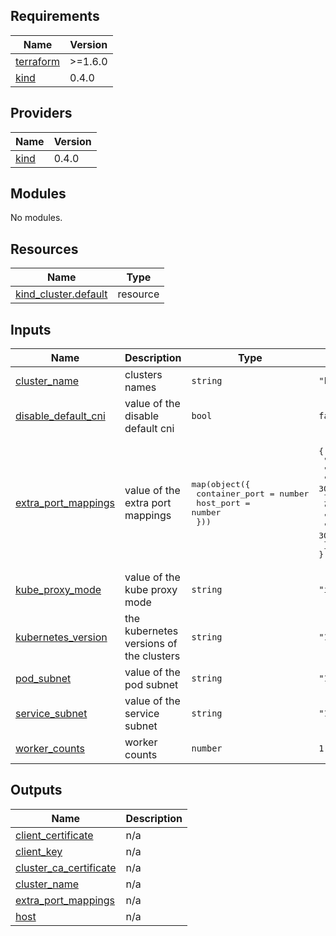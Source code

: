 ## Requirements

| Name | Version |
|------|---------|
| <a name="requirement_terraform"></a> [terraform](#requirement\_terraform) | >=1.6.0 |
| <a name="requirement_kind"></a> [kind](#requirement\_kind) | 0.4.0 |

## Providers

| Name | Version |
|------|---------|
| <a name="provider_kind"></a> [kind](#provider\_kind) | 0.4.0 |

## Modules

No modules.

## Resources

| Name | Type |
|------|------|
| [kind_cluster.default](https://registry.terraform.io/providers/tehcyx/kind/0.4.0/docs/resources/cluster) | resource |

## Inputs

| Name | Description | Type | Default | Required |
|------|-------------|------|---------|:--------:|
| <a name="input_cluster_name"></a> [cluster\_name](#input\_cluster\_name) | clusters names | `string` | `"k8s"` | no |
| <a name="input_disable_default_cni"></a> [disable\_default\_cni](#input\_disable\_default\_cni) | value of the disable default cni | `bool` | `false` | no |
| <a name="input_extra_port_mappings"></a> [extra\_port\_mappings](#input\_extra\_port\_mappings) | value of the extra port mappings | <pre>map(object({<br>    container_port = number<br>    host_port      = number<br>  }))</pre> | <pre>{<br>  "port1": {<br>    "container_port": 80,<br>    "host_port": 30080<br>  },<br>  "port2": {<br>    "container_port": 443,<br>    "host_port": 30443<br>  }<br>}</pre> | no |
| <a name="input_kube_proxy_mode"></a> [kube\_proxy\_mode](#input\_kube\_proxy\_mode) | value of the kube proxy mode | `string` | `"ipvs"` | no |
| <a name="input_kubernete_version"></a> [kubernetes\_version](#input\_kubernetes\_version) | the kubernetes versions of the clusters | `string` | `"1.27.3"` | no |
| <a name="input_pod_subnet"></a> [pod\_subnet](#input\_pod\_subnet) | value of the pod subnet | `string` | `"10.10.0.0/16"` | no |
| <a name="input_service_subnet"></a> [service\_subnet](#input\_service\_subnet) | value of the service subnet | `string` | `"10.11.0.0/16"` | no |
| <a name="input_worker_counts"></a> [worker\_counts](#input\_worker\_counts) | worker counts | `number` | `1` | no |

## Outputs

| Name | Description |
|------|-------------|
| <a name="output_client_certificate"></a> [client\_certificate](#output\_client\_certificate) | n/a |
| <a name="output_client_key"></a> [client\_key](#output\_client\_key) | n/a |
| <a name="output_cluster_ca_certificate"></a> [cluster\_ca\_certificate](#output\_cluster\_ca\_certificate) | n/a |
| <a name="output_cluster_name"></a> [cluster\_name](#output\_cluster\_name) | n/a |
| <a name="output_extra_port_mappings"></a> [extra\_port\_mappings](#output\_extra\_port\_mappings) | n/a |
| <a name="output_host"></a> [host](#output\_host) | n/a |
